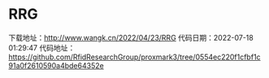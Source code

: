 # RRG
下载地址：http://www.wangk.cn/2022/04/23/RRG
代码日期：2022-07-18 01:29:47
代码地址：https://github.com/RfidResearchGroup/proxmark3/tree/0554ec220f1cfbf1c91a0f2610590a4bde64352e
